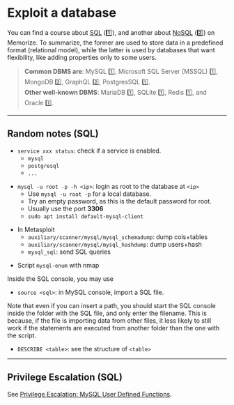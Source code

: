 # Exploit a database

You can find a course about [SQL](/info/databases/sql/index.md) (1️⃣), and another about [NoSQL](/info/databases/nosql/index.md) (2️⃣) on Memorize. To summarize, the former are used to store data in a predefined format (relational model), while the latter is used by databases that want flexibility, like adding properties only to some users.

> **Common DBMS are**: MySQL 1️⃣, Microsoft SQL  Server (MSSQL) 1️⃣, MongoDB 2️⃣, GraphQL 2️⃣, PostgresSQL 1️⃣.<br>
> **Other well-known DBMS**: MariaDB 1️⃣, SQLite 1️⃣, Redis 1️⃣, and Oracle 1️⃣.

<hr class="sep-both">

## Random notes (SQL)

<div class="row row-cols-md-2"><div>

* `service xxx status`: check if a service is enabled. 
  * `mysql`
  * `postgresql`
  * `...`

<span></span>

* `mysql -u root -p -h <ip>`: login as root to the database at `<ip>`
  * Use `mysql -u root -p` for a local database.
  * Try an empty password, as this is the default password for root.
  * Usually use the port **3306**
  * `sudo apt install default-mysql-client`

<span></span>

* In Metasploit
  * `auxiliary/scanner/mysql/mysql_schemadump`: dump cols+tables
  * `auxiliary/scanner/mysql/mysql_hashdump`: dump users+hash
  * `mysql_sql`: send SQL queries

<span></span>

* Script `mysql-enum` with nmap
</div><div>

Inside the SQL console, you may use

* `source <sql>`: in MySQL console, import a SQL file.

Note that even if you can insert a path, you should start the SQL console inside the folder with the SQL file, and only enter the filename. This is because, if the file is importing data from other files, it less likely to still work if the statements are executed from another folder than the one with the script.

* `DESCRIBE <table>`: see the structure of `<table>`
</div></div>

<hr class="sep-both">

## Privilege Escalation (SQL)

See [Privilege Escalation: MySQL User Defined Functions](https://redteamnation.com/mysql-user-defined-functions/).